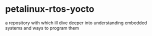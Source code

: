 # petalinux-rtos-yocto
a repository with which ill dive deeper into understanding embedded systems and ways to program them
